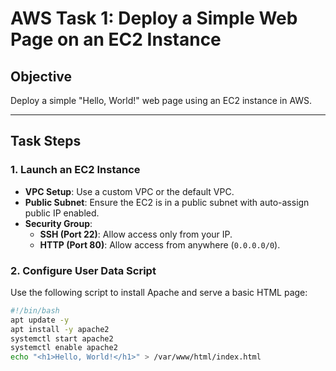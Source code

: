 # AWS Task 1: Deploy a Simple Web Page on an EC2 Instance

## Objective

Deploy a simple "Hello, World!" web page using an EC2 instance in AWS.

---

## Task Steps

### 1. Launch an EC2 Instance

- **VPC Setup**: Use a custom VPC or the default VPC.
- **Public Subnet**: Ensure the EC2 is in a public subnet with auto-assign public IP enabled.
- **Security Group**:
  - **SSH (Port 22)**: Allow access only from your IP.
  - **HTTP (Port 80)**: Allow access from anywhere (`0.0.0.0/0`).

### 2. Configure User Data Script

Use the following script to install Apache and serve a basic HTML page:

```bash
#!/bin/bash
apt update -y
apt install -y apache2
systemctl start apache2
systemctl enable apache2
echo "<h1>Hello, World!</h1>" > /var/www/html/index.html
